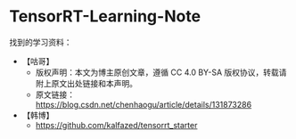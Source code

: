 # TensorRT-Learning-Note
找到的学习资料：
* 【咕哥】
  * 版权声明：本文为博主原创文章，遵循 CC 4.0 BY-SA 版权协议，转载请附上原文出处链接和本声明。
  * 原文链接：https://blog.csdn.net/chenhaogu/article/details/131873286
* 【韩博】
  * https://github.com/kalfazed/tensorrt_starter
